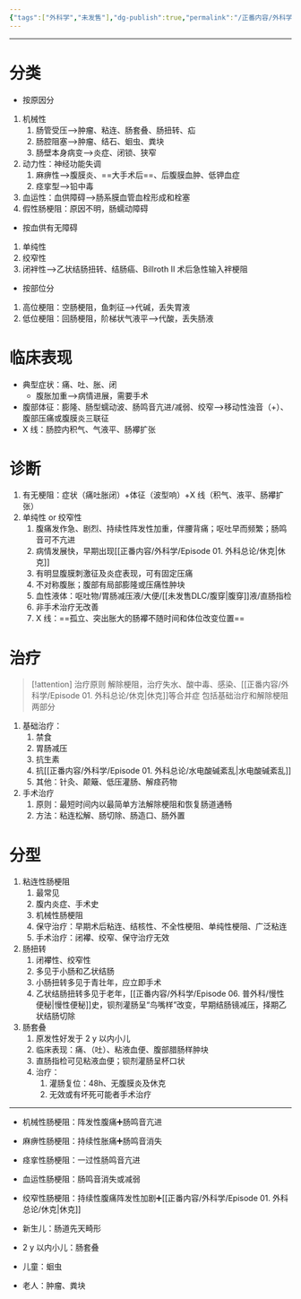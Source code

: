 ```yaml
---
{"tags":["外科学","未发售"],"dg-publish":true,"permalink":"/正番内容/外科学/Episode 06. 普外科/肠梗阻/","dgPassFrontmatter":true}
---
```


---
# 分类
+ 按原因分
1. 机械性
	1. 肠管受压-->肿瘤、粘连、肠套叠、肠扭转、疝
	2. 肠腔阻塞-->肿瘤、结石、蛔虫、粪块
	3. 肠壁本身病变-->炎症、闭锁、狭窄
2. 动力性：神经功能失调
	1. 麻痹性-->腹膜炎、==大手术后==、后腹膜血肿、低钾血症
	2. 痉挛型-->铅中毒
3. 血运性：血供障碍-->肠系膜血管血栓形成和栓塞
4. 假性肠梗阻：原因不明，肠蠕动障碍
+ 按血供有无障碍
1. 单纯性
2. 绞窄性
3. 闭袢性-->乙状结肠扭转、结肠癌、Billroth II 术后急性输入袢梗阻
+ 按部位分
1. 高位梗阻：空肠梗阻，鱼刺征-->代碱，丢失胃液
2. 低位梗阻：回肠梗阻，阶梯状气液平-->代酸，丢失肠液
# 临床表现
+ 典型症状：痛、吐、胀、闭
	+ 腹胀加重-->病情进展，需要手术
+ 腹部体征：膨隆、肠型蠕动波、肠鸣音亢进/减弱、绞窄-->移动性浊音（+）、腹部压痛或腹膜炎三联征
+ X 线：肠腔内积气、气液平、肠襻扩张
# 诊断
1. 有无梗阻：症状（痛吐胀闭）+体征（波型响）+X 线（积气、液平、肠襻扩张）
2. 单纯性 or 绞窄性
	1. 腹痛发作急、剧烈、持续性阵发性加重，伴腰背痛；呕吐早而频繁；肠鸣音可不亢进
	2. 病情发展快，早期出现[[正番内容/外科学/Episode 01. 外科总论/休克\|休克]]
	3. 有明显腹膜刺激征及炎症表现，可有固定压痛
	4. 不对称腹胀；腹部有局部膨隆或压痛性肿块
	5. 血性液体：呕吐物/胃肠减压液/大便/[[未发售DLC/腹穿\|腹穿]]液/直肠指检
	6. 非手术治疗无改善
	7. X 线：==孤立、突出胀大的肠襻不随时间和体位改变位置==
# 治疗
>[!attention] 治疗原则
>解除梗阻，治疗失水、酸中毒、感染、[[正番内容/外科学/Episode 01. 外科总论/休克\|休克]]等合并症
>包括基础治疗和解除梗阻两部分

1. 基础治疗：
	1. 禁食
	2. 胃肠减压
	3. 抗生素
	4. 抗[[正番内容/外科学/Episode 01. 外科总论/水电酸碱紊乱\|水电酸碱紊乱]]
	5. 其他：针灸、颠簸、低压灌肠、解痉药物
2. 手术治疗
	1. 原则：最短时间内以最简单方法解除梗阻和恢复肠道通畅
	2. 方法：粘连松解、肠切除、肠造口、肠外置
# 分型
1. 粘连性肠梗阻
	1. 最常见
	2. 腹内炎症、手术史
	3. 机械性肠梗阻
	4. 保守治疗：早期术后粘连、结核性、不全性梗阻、单纯性梗阻、广泛粘连
	5. 手术治疗：闭襻、绞窄、保守治疗无效
2. 肠扭转
	1. 闭襻性、绞窄性
	2. 多见于小肠和乙状结肠
	3. 小肠扭转多见于青壮年，应立即手术
	4. 乙状结肠扭转多见于老年，[[正番内容/外科学/Episode 06. 普外科/慢性便秘\|慢性便秘]]史，钡剂灌肠呈“鸟嘴样”改变，早期结肠镜减压，择期乙状结肠切除
3. 肠套叠
	1. 原发性好发于 2 y 以内小儿
	2. 临床表现：痛、（吐）、粘液血便、腹部腊肠样肿块
	3. 直肠指检可见粘液血便；钡剂灌肠呈杯口状
	4. 治疗：
		1. 灌肠复位：48h、无腹膜炎及休克
		2. 无效或有坏死可能者手术治疗
---
+ 机械性肠梗阻：阵发性腹痛➕肠鸣音亢进
+ 麻痹性肠梗阻：持续性胀痛➕肠鸣音消失
+ 痉挛性肠梗阻：一过性肠鸣音亢进
+ 血运性肠梗阻：肠鸣音消失或减弱
+ 绞窄性肠梗阻：持续性腹痛阵发性加剧➕[[正番内容/外科学/Episode 01. 外科总论/休克\|休克]]

+ 新生儿：肠道先天畸形
+ 2 y 以内小儿：肠套叠
+ 儿童：蛔虫
+ 老人：肿瘤、粪块
